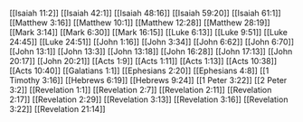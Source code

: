 [[Isaiah 11:2]]
[[Isaiah 42:1]]
[[Isaiah 48:16]]
[[Isaiah 59:20]]
[[Isaiah 61:1]]
[[Matthew 3:16]]
[[Matthew 10:1]]
[[Matthew 12:28]]
[[Matthew 28:19]]
[[Mark 3:14]]
[[Mark 6:30]]
[[Mark 16:15]]
[[Luke 6:13]]
[[Luke 9:51]]
[[Luke 24:45]]
[[Luke 24:51]]
[[John 1:16]]
[[John 3:34]]
[[John 6:62]]
[[John 6:70]]
[[John 13:1]]
[[John 13:3]]
[[John 13:18]]
[[John 16:28]]
[[John 17:13]]
[[John 20:17]]
[[John 20:21]]
[[Acts 1:9]]
[[Acts 1:11]]
[[Acts 1:13]]
[[Acts 10:38]]
[[Acts 10:40]]
[[Galatians 1:1]]
[[Ephesians 2:20]]
[[Ephesians 4:8]]
[[1 Timothy 3:16]]
[[Hebrews 6:19]]
[[Hebrews 9:24]]
[[1 Peter 3:22]]
[[2 Peter 3:2]]
[[Revelation 1:1]]
[[Revelation 2:7]]
[[Revelation 2:11]]
[[Revelation 2:17]]
[[Revelation 2:29]]
[[Revelation 3:13]]
[[Revelation 3:16]]
[[Revelation 3:22]]
[[Revelation 21:14]]
